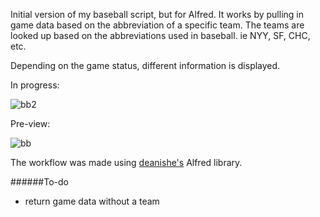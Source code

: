 Initial version of my baseball script, but for Alfred. It works by pulling in game data based on the
abbreviation of a specific team. The teams are looked up based on the abbreviations used in baseball. ie NYY, SF, CHC, etc.

Depending on the game status, different information is displayed.

In progress:

![bb2](http://i.imgur.com/gQgTYcT.png)

Pre-view:

![bb](http://i.imgur.com/Rg1VMjt.png)

The workflow was made using [deanishe's](http://www.deanishe.net/alfred-workflow/tutorial.html) Alfred library.

######To-do
* return game data without a team

